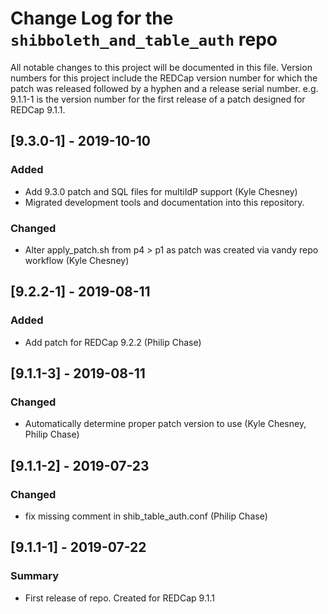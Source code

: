 # Change Log for the `shibboleth_and_table_auth` repo

All notable changes to this project will be documented in this file.
Version numbers for this project include the REDCap version number for which the patch was released followed by a hyphen and a release serial number. e.g. 9.1.1-1 is the version number for the first release of a patch designed for REDCap 9.1.1.


## [9.3.0-1] - 2019-10-10
### Added
- Add 9.3.0 patch and SQL files for multiIdP support (Kyle Chesney)
- Migrated development tools and documentation into this repository.

### Changed
- Alter apply_patch.sh from p4 > p1 as patch was created via vandy repo workflow (Kyle Chesney)


## [9.2.2-1] - 2019-08-11
### Added
- Add patch for REDCap 9.2.2 (Philip Chase)


## [9.1.1-3] - 2019-08-11
### Changed
- Automatically determine proper patch version to use (Kyle Chesney, Philip Chase)


## [9.1.1-2] - 2019-07-23
### Changed
- fix missing comment in shib_table_auth.conf (Philip Chase)


## [9.1.1-1] - 2019-07-22
### Summary
- First release of repo. Created for REDCap 9.1.1
